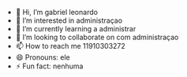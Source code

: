- 👋 Hi, I’m gabriel leonardo
- 👀 I’m interested in administraçao
- 🌱 I’m currently learning a administrar
- 💞️ I’m looking to collaborate on com administraçao
- 📫 How to reach me 11910303272
- 😄 Pronouns: ele
- ⚡ Fun fact: nenhuma

<!---
gabwhzz0077/gabwhzz0077 is a ✨ special ✨ repository because its `README.md` (this file) appears on your GitHub profile.
You can click the Preview link to take a look at your changes.
--->
